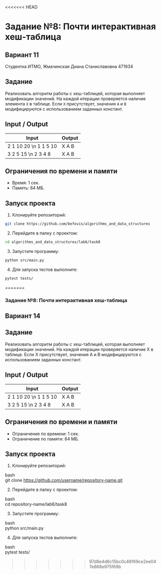 <<<<<<< HEAD
# Задание №8: Почти интерактивная хеш-таблица
## Вариант 11
Студентка ИТМО,  Жмачинская Диана Станиславовна 471934

## Задание
Реализовать алгоритм работы с хеш-таблицей, которая выполняет модификации значений. На каждой итерации проверяется наличие элемента `X` в таблице. Если `X` присутствует, значения `A` и `B` модифицируются с использованием заданных констант.

## Input / Output

| Input | Output |
|----------------------------------|-------------------|
| 2 1 10 20 \n 1 1 5 10 | X A B |
| 3 2 5 15 \n 2 3 4 8 | X A B |

## Ограничения по времени и памяти
- Время: 1 сек.
- Память: 64 МБ.

## Запуск проекта

1. Клонируйте репозиторий:
```bash
git clone https://github.com/befovis/algorithms_and_data_structures
```

2. Перейдите в папку с проектом:
```bash
cd algorithms_and_data_structures/lab6/task8
```

3. Запустите программу:
```bash
python src/main.py
```

4. Для запуска тестов выполните:
```bash
pytest tests/
```
=======
### Задание №8: Почти интерактивная хеш-таблица   
## Вариант 14   
 
## Задание   
Реализовать алгоритм работы с хеш-таблицей, которая выполняет модификации значений. На каждой итерации проверяется наличие X в таблице. Если X присутствует, значения A и B модифицируются с использованием заданных констант.   
 
## Input / Output   
 
| Input                           | Output         |
|----------------------------------|----------------|   
| 2 1 10 20 \n 1 1 5 10          | X A B          |   
| 3 2 5 15 \n 2 3 4 8            | X A B          |   
 
## Ограничения по времени и памяти   
 
- Ограничение по времени: 1 сек.   
- Ограничение по памяти: 64 МБ.   
 
## Запуск проекта   
 
1. Клонируйте репозиторий:   
   
bash   
   git clone https://github.com/username/repository-name.git   
   
   
 
2. Перейдите в папку с проектом:   
   
bash   
   cd repository-name/lab6/task8   
   
   
 
3. Запустите программу:   
   
bash   
   python src/main.py   
   
   
 
4. Для запуска тестов выполните:   
   
bash   
   pytest tests/
>>>>>>> 97d8e4d6c15bc0c46f69ce2ee047e868e975f69b
